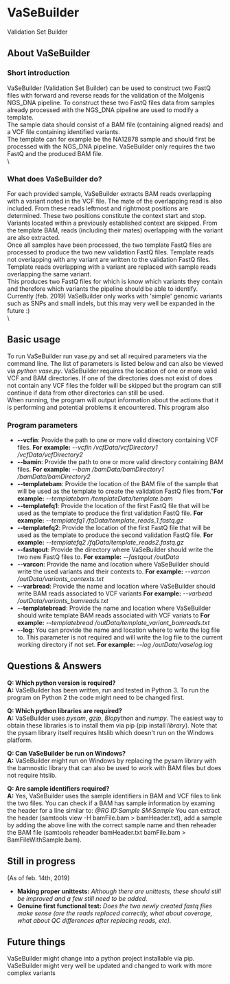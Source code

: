 # VaSeBuilder
Validation Set Builder


## About VaSeBuilder
### Short introduction
VaSeBuilder (Validation Set Builder) can be used to construct two FastQ files with forward and reverse reads for the validation of the Molgenis NGS_DNA pipeline. To construct these two FastQ files data from samples already processed with the NGS_DNA pipeline are used to modify a template.\
The sample data should consist of a BAM file (containing aligned reads) and a VCF file containing identified variants.\
The template can for example be the NA12878 sample and should first be processed with the NGS_DNA pipeline. VaSeBuilder only requires the two FastQ and the produced BAM file.\
\


### What does VaSeBuilder do?
For each provided sample, VaSeBuilder extracts BAM reads overlapping with a variant noted in the VCF file. The mate of the overlapping read is also included. From these reads leftmost and rightmost positions are determined. These two positions constitute the context start and stop. Variants located within a previously established context are skipped. From the template BAM, reads (including their mates) overlapping with the variant are also extracted.\
Once all samples have been processed, the two template FastQ files are processed to produce the two new validation FastQ files. Template reads not overlapping with any variant are written to the validation FastQ files. Template reads overlapping with a variant are replaced with sample reads overlapping the same variant.\
This produces two FastQ files for which is know which variants they contain and therefore which variants the pipeline should be able to identify.\
Currently (feb. 2019) VaSeBuilder only works with 'simple' genomic variants such as SNPs and small indels, but this may very well be expanded in the future :)\
\


## Basic usage
To run VaSeBuilder run vase.py and set all required parameters via the command line. The list of parameters is listed below and can also be viewed via _python vase.py_. VaSeBuilder requires the location of one or more valid VCF and BAM directories. If one of the directories does not exist of does not contain any VCF files the folder will be skipped but the program can still continue if data from other directories can still be used.\
When running, the program will output information about the actions that it is performing and potential problems it encountered. This program also 



### Program parameters
* __--vcfin__: Provide the path to one or more valid directory containing VCF files. **For example:** *--vcfin /vcfData/vcfDirectory1 /vcfData/vcfDirectory2*
* __--bamin__: Provide the path to one or more valid directory containing BAM files. **For example:** *--bam /bamData/bamDirectory1 /bamData/bamDirectory2*
* __--templatebam__: Provide the location of the BAM file of the sample that will be used as the template to create the validation FastQ files from."**For example:** *--templatebam /templateData/template.bam*
* __--templatefq1__: Provide the location of the first FastQ file that will be used as the template to produce the first validation FastQ file. **For example:** *--templatefq1 /fqData/template_reads_1.fastq.gz*
* __--templatefq2__: Provide the location of the first FastQ file that will be used as the template to produce the second validation FastQ file. **For example:** *--templatefq2 /fqData/template_reads2.fastq.gz*
* __--fastqout__: Provide the directory where VaSeBuilder should write the two new FastQ files to. **For example:** *--fastqout /outData*
* __--varcon__: Provide the name and location where VaSeBuilder should write the used variants and their contexts to. **For example:** *--varcon /outData/variants_contexts.txt*
* __--varbread__: Provide the name and location where VaSeBuilder should write BAM reads associated to VCF variants **For example:** *--varbead /outData/variants_bamreads.txt*
* __--templatebread__: Provide the name and location where VaSeBuilder should write template BAM reads associated with VCF variats to **For example:** *--templatebread /outData/template_variant_bamreads.txt*
* __--log__: You can provide the name and location where to write the log file to. This parameter is not required and will write the log file to the current working directory if not set. **For example:** *--log /outData/vaselog.log*



## Questions & Answers
**Q: Which python version is required?**\
**A:** VaSeBuilder has been written, run and tested in Python 3. To run the program on Python 2 the code might need to be changed first.

**Q: Which python libraries are required?**\
**A:** VaSeBuilder uses _pysam_, _gzip_, _Biopython_ and _numpy_. The easiest way to obtain these libraries is to install them via pip (pip install _library_). Note that the pysam library itself requires htslib which doesn't run on the Windows platform.

**Q: Can VaSeBuilder be run on Windows?**\
**A:** VaSeBuilder might run on Windows by replacing the pysam library with the bamnostic library that can also be used to work with BAM files but does not require htslib.

**Q: Are sample identifiers required?**\
**A:** Yes, VaSeBuilder uses the sample identifiers in BAM and VCF files to link the two files. You can check if a BAM has sample information by examing the header for a line similar to:
_@RG	ID:Sample	SM:Sample_
You can extract the header (samtools view -H bamFile.bam > bamHeader.txt), add a sample by adding the above line with the correct sample name and then reheader the BAM file (samtools reheader bamHeader.txt bamFile.bam > BamFileWithSample.bam).


## Still in progress
(As of feb. 14th, 2019)
* __Making proper unittests:__ _Although there are unittests, these should still be improved and a few still need to be added._
* __Genuine first functional test:__ _Does the two newly created fastq files make sense (are the reads replaced correctly, what about coverage, what about QC differences after replacing reads, etc)._


## Future things
VaSeBuilder might change into a python project installable via pip.
VaSeBuilder might very well be updated and changed to work with more complex variants
